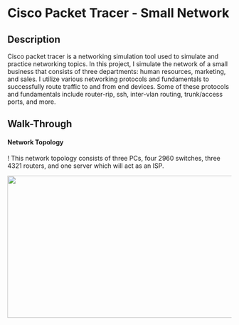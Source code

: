 # Cisco Packet Tracer - Small Network

## Description

Cisco packet tracer is a networking simulation tool used to simulate and practice networking topics. In this project, I simulate the network of a small business that consists of three departments: human resources, marketing, and sales. I utilize various networking protocols and fundamentals to successfully route traffic
to and from end devices. Some of these protocols and fundamentals include router-rip, ssh, inter-vlan routing, trunk/access ports, and more.

## Walk-Through

#### Network Topology
! This network topology consists of three PCs, four 2960 switches, three 4321 routers, and one server which will act as an ISP.

<img src="https://user-images.githubusercontent.com/118637783/203377792-12c5ea71-f9f6-4898-8a15-f0e2213584aa.png" width="620" height="320">

